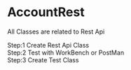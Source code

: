 # AccountRest
All Classes are related to Rest Api

Step:1  Create Rest Api Class <br>
Step:2  Test with WorkBench or PostMan </br>
Step:3  Create Test Class


